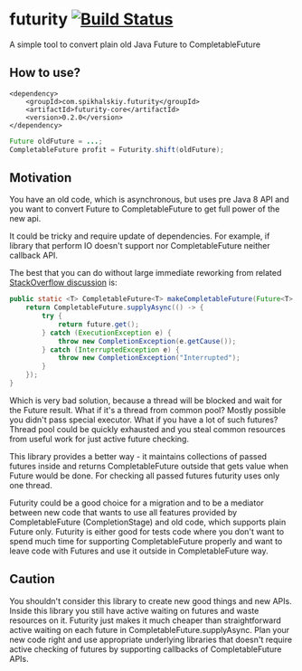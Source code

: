 # futurity [![Build Status](https://travis-ci.org/Spikhalskiy/futurity.svg?branch=master)](https://travis-ci.org/Spikhalskiy/futurity)
A simple tool to convert plain old Java Future to CompletableFuture

## How to use?

```
<dependency>
    <groupId>com.spikhalskiy.futurity</groupId>
    <artifactId>futurity-core</artifactId>
    <version>0.2.0</version>
</dependency>
```

```java
Future oldFuture = ...;
CompletableFuture profit = Futurity.shift(oldFuture);
```

## Motivation

You have an old code, which is asynchronous, but uses pre Java 8 API
and you want to convert Future to CompletableFuture to get full power
of the new api.

It could be tricky and require update of dependencies. For example,
if library that perform IO doesn't support nor CompletableFuture neither
callback API.

The best that you can do without large immediate reworking from 
related [StackOverflow discussion](https://stackoverflow.com/questions/23301598/transform-java-future-into-a-completablefuture) is:

```java
public static <T> CompletableFuture<T> makeCompletableFuture(Future<T> future) {
    return CompletableFuture.supplyAsync(() -> {
        try {
            return future.get();
        } catch (ExecutionException e) {
            throw new CompletionException(e.getCause());
        } catch (InterruptedException e) {
            throw new CompletionException("Interrupted");     
        }
    });
}
```

Which is very bad solution, because a thread will be blocked and wait
for the Future result. What if it's a thread from common pool?
Mostly possible you didn't pass special executor. What if you have a lot
of such futures? Thread pool could be quickly exhausted and you steal
common resources from useful work for just active future checking. 

This library provides a better way - it maintains collections of
passed futures inside and returns CompletableFuture outside that gets
value when Future would be done. For checking all passed futures
futurity uses only one thread.

Futurity could be a good choice for a migration and to be a mediator
between new code that wants to use all features provided by
CompletableFuture (CompletionStage) and old code, which supports plain
Future only. Futurity is either good for tests code where you don't want
to spend much time for supporting CompletableFuture properly and want to
leave code with Futures and use it outside in CompletableFuture way.

## Caution

You shouldn't consider this library to create new good things and new APIs.
Inside this library you still have active waiting on futures and waste
resources on it. Futurity just makes it much cheaper than
straightforward active waiting on each future in
CompletableFuture.supplyAsync. Plan your new code right and use
appropriate underlying libraries that doesn't require active checking
of futures by supporting callbacks of CompletableFuture APIs.
